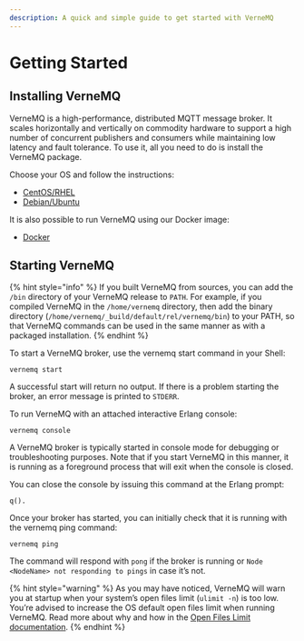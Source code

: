 ```yaml
---
description: A quick and simple guide to get started with VerneMQ
---
```


# Getting Started

## Installing VerneMQ

VerneMQ is a high-performance, distributed MQTT message broker. It scales horizontally and vertically on commodity hardware to support a high number of concurrent publishers and consumers while maintaining low latency and fault tolerance. To use it, all you need to do is install the VerneMQ package.

Choose your OS and follow the instructions:

* [CentOS/RHEL](installation/centos_and_redhat.md)
* [Debian/Ubuntu](installation/debian_and_ubuntu.md)

It is also possible to run VerneMQ using our Docker image:

* [Docker](installation/docker.md)

## Starting VerneMQ

{% hint style="info" %}
If you built VerneMQ from sources, you can add the `/bin` directory of your VerneMQ release to `PATH`. For example, if you compiled VerneMQ in the `/home/vernemq` directory, then add the binary directory \(`/home/vernemq/_build/default/rel/vernemq/bin`\) to your PATH, so that VerneMQ commands can be used in the same manner as with a packaged installation.
{% endhint %}

To start a VerneMQ broker, use the vernemq start command in your Shell:

```text
vernemq start
```

A successful start will return no output. If there is a problem starting the broker, an error message is printed to `STDERR`.

To run VerneMQ with an attached interactive Erlang console:

```text
vernemq console
```

A VerneMQ broker is typically started in console mode for debugging or troubleshooting purposes. Note that if you start VerneMQ in this manner, it is running as a foreground process that will exit when the console is closed.

You can close the console by issuing this command at the Erlang prompt:

```text
q().
```

Once your broker has started, you can initially check that it is running with the vernemq ping command:

```text
vernemq ping
```

The command will respond with `pong` if the broker is running or `Node <NodeName> not responding to pings` in case it’s not.

{% hint style="warning" %}
As you may have noticed, VerneMQ will warn you at startup when your system’s open files limit \(`ulimit -n`\) is too low. You’re advised to increase the OS default open files limit when running VerneMQ. Read more about why and how in the [Open Files Limit documentation](misc/change-open-file-limits.md).
{% endhint %}

